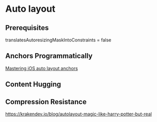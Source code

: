 # Auto layout


## Prerequisites

translatesAutoresizingMaskIntoConstraints = false

## Anchors Programmatically

[Mastering iOS auto layout anchors](https://theswiftdev.com/mastering-ios-auto-layout-anchors-programmatically-from-swift/)


## Content Hugging


## Compression Resistance



https://krakendev.io/blog/autolayout-magic-like-harry-potter-but-real

